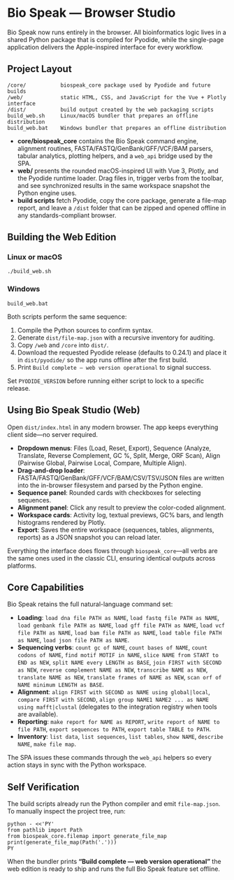 # Bio Speak — Browser Studio

Bio Speak now runs entirely in the browser. All bioinformatics logic lives in a
shared Python package that is compiled for Pyodide, while the single-page
application delivers the Apple-inspired interface for every workflow.

## Project Layout

```
/core/           biospeak_core package used by Pyodide and future builds
/web/            static HTML, CSS, and JavaScript for the Vue + Plotly interface
/dist/           build output created by the web packaging scripts
build_web.sh     Linux/macOS bundler that prepares an offline distribution
build_web.bat    Windows bundler that prepares an offline distribution
```

* **core/biospeak_core** contains the Bio Speak command engine, alignment
  routines, FASTA/FASTQ/GenBank/GFF/VCF/BAM parsers, tabular analytics, plotting
  helpers, and a `web_api` bridge used by the SPA.
* **web/** presents the rounded macOS-inspired UI with Vue 3, Plotly, and the
  Pyodide runtime loader. Drag files in, trigger verbs from the toolbar, and see
  synchronized results in the same workspace snapshot the Python engine uses.
* **build scripts** fetch Pyodide, copy the core package, generate a file-map
  report, and leave a `/dist` folder that can be zipped and opened offline in
  any standards-compliant browser.

## Building the Web Edition

### Linux or macOS

```
./build_web.sh
```

### Windows

```
build_web.bat
```

Both scripts perform the same sequence:

1. Compile the Python sources to confirm syntax.
2. Generate `dist/file-map.json` with a recursive inventory for auditing.
3. Copy `/web` and `/core` into `dist/`.
4. Download the requested Pyodide release (defaults to 0.24.1) and place it in
   `dist/pyodide/` so the app runs offline after the first build.
5. Print `Build complete — web version operational` to signal success.

Set `PYODIDE_VERSION` before running either script to lock to a specific
release.

## Using Bio Speak Studio (Web)

Open `dist/index.html` in any modern browser. The app keeps everything client
side—no server required.

* **Dropdown menus**: Files (Load, Reset, Export), Sequence (Analyze, Translate,
  Reverse Complement, GC %, Split, Merge, ORF Scan), Align (Pairwise Global,
  Pairwise Local, Compare, Multiple Align).
* **Drag-and-drop loader**: FASTA/FASTQ/GenBank/GFF/VCF/BAM/CSV/TSV/JSON files
  are written into the in-browser filesystem and parsed by the Python engine.
* **Sequence panel**: Rounded cards with checkboxes for selecting sequences.
* **Alignment panel**: Click any result to preview the color-coded alignment.
* **Workspace cards**: Activity log, textual previews, GC% bars, and length
  histograms rendered by Plotly.
* **Export**: Saves the entire workspace (sequences, tables, alignments,
  reports) as a JSON snapshot you can reload later.

Everything the interface does flows through `biospeak_core`—all verbs are the
same ones used in the classic CLI, ensuring identical outputs across platforms.

## Core Capabilities

Bio Speak retains the full natural-language command set:

* **Loading**: `load dna file PATH as NAME`, `load fastq file PATH as NAME`,
  `load genbank file PATH as NAME`, `load gff file PATH as NAME`, `load vcf file
  PATH as NAME`, `load bam file PATH as NAME`, `load table file PATH as NAME`,
  `load json file PATH as NAME`.
* **Sequencing verbs**: `count gc of NAME`, `count bases of NAME`, `count
  codons of NAME`, `find motif MOTIF in NAME`, `slice NAME from START to END as
  NEW`, `split NAME every LENGTH as BASE`, `join FIRST with SECOND as NEW`,
  `reverse complement NAME as NEW`, `transcribe NAME as NEW`, `translate NAME
  as NEW`, `translate frames of NAME as NEW`, `scan orf of NAME minimum LENGTH
  as BASE`.
* **Alignment**: `align FIRST with SECOND as NAME using global|local`,
  `compare FIRST with SECOND`, `align group NAME1 NAME2 ... as NAME using
  mafft|clustal` (delegates to the integration registry when tools are
  available).
* **Reporting**: `make report for NAME as REPORT`, `write report of NAME to
  file PATH`, `export sequences to PATH`, `export table TABLE to PATH`.
* **Inventory**: `list data`, `list sequences`, `list tables`, `show NAME`,
  `describe NAME`, `make file map`.

The SPA issues these commands through the `web_api` helpers so every action stays
in sync with the Python workspace.

## Self Verification

The build scripts already run the Python compiler and emit `file-map.json`. To
manually inspect the project tree, run:

```
python - <<'PY'
from pathlib import Path
from biospeak_core.filemap import generate_file_map
print(generate_file_map(Path('.')))
PY
```

When the bundler prints **“Build complete — web version operational”** the web
edition is ready to ship and runs the full Bio Speak feature set offline.
